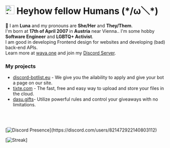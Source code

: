 # <img src="https://user-images.githubusercontent.com/1303154/88677602-1635ba80-d120-11ea-84d8-d263ba5fc3c0.gif" width="28px" alt="hi"> **Heyhow fellow Humans** (\*/ω＼*)

🌈 I am **Luna** and my pronouns are **She/Her** and **They/Them**. <br />
I'm born at **17th of April 2007** in **Austria** near Vienna.. I'm some hobby **Software Engineer** and **LGBTQ+ Activist**. <br />
I am good in developing Frontend design for websites and developing (bad) back-end APIs. <br />
Learn more at [waya.one](https://waya.one/) and join my [Discord Server](https://waya.one/go/discord).

### My projects
- [discord-botlist.eu](https://discord-botlist.eu) - We give you the ailability to apply and give your bot a page on our site. <br />
- [tixte.com](https://discord.gg/cFZM3EJ3hS) - The fast, free and easy way to upload and store your files in the cloud. <br>
- [dasu.gifts](https://discord.com/oauth2/authorize?client_id=525748238255390721&permissions=322785&scope=bot%20applications.commands)- Utilize powerful rules and control your giveaways with no limitations. <br />
<br />
<br />

[![Discord Presence](https://lanyard-profile-readme.vercel.app/api/821472922140803112?theme=dark&bg=0D1117&animated=true&idleMessage=Probably%20sleeping%20right%20now..)](https://discord.com/users/821472922140803112)

[![Streak](https://github-readme-streak-stats.herokuapp.com/?user=luna-devv&hide_border=true&background=0D1117&currStreakLabel=FFFFFF&sideLabels=FFFFFF&currStreakNum=FFFFFF&dates=FFFFFF&sideNums=FFFFFF&fire=f04848&ring=f04848&stroke=FFFFFFFF)]

